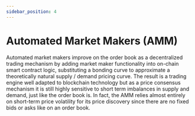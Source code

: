 ```yaml
---
sidebar_position: 4
---
```


# Automated Market Makers (AMM)

Automated market makers improve on the order book as a decentralized trading mechanism by adding market maker functionality into on-chain smart contract logic, substituting a bonding curve to approximate a theoretically natural supply / demand pricing curve. The result is a trading engine well adapted to blockchain technology but as a price consensus mechanism it is still highly sensitive to short term imbalances in supply and demand, just like the order book is. In fact, the AMM relies almost entirely on short-term price volatility for its price discovery since there are no fixed bids or asks like on an order book.
